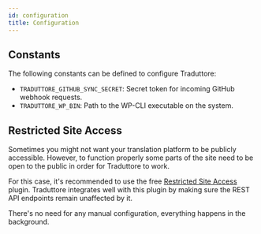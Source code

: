 ```yaml
---
id: configuration
title: Configuration
---
```


## Constants

The following constants can be defined to configure Traduttore:

* `TRADUTTORE_GITHUB_SYNC_SECRET`: Secret token for incoming GitHub webhook requests.
* `TRADUTTORE_WP_BIN`: Path to the WP-CLI executable on the system.

## Restricted Site Access

Sometimes you might not want your translation platform to be publicly accessible. However, to function properly some parts of the site need to be open to the public in order for Traduttore to work.

For this case, it's recommended to use the free [Restricted Site Access](https://wordpress.org/plugins/restricted-site-access/) plugin. Traduttore integrates well with this plugin by making sure the REST API endpoints remain unaffected by it.

There's no need for any manual configuration, everything happens in the background.
